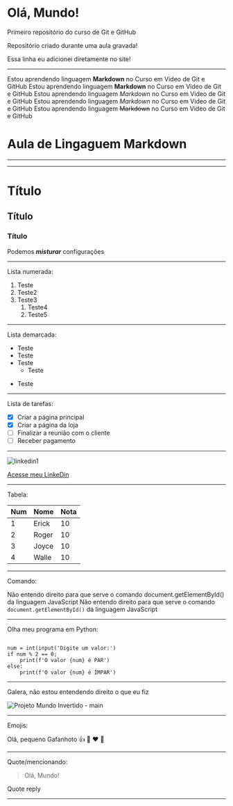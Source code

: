 # Olá, Mundo!
 Primeiro repositório do curso de Git e GitHub

Repositório criado durante uma aula gravada!

Essa linha eu adicionei diretamente no site!

---

Estou aprendendo linguagem __Markdown__ no Curso em Video de Git e GitHub
Estou aprendendo linguagem **Markdown** no Curso em Video de Git e GitHub
Estou aprendendo linguagem _Markdown_ no Curso em Video de Git e GitHub
Estou aprendendo linguagem *Markdown* no Curso em Video de Git e GitHub
Estou aprendendo linguagem ~~Markdown~~ no Curso em Video de Git e GitHub

# Aula de Lingaguem Markdown
---
***
# Título
## Título
### Título

Podemos __*misturar*__ configurações

---

Lista numerada:

1. Teste
1. Teste2
8. Teste3
   1. Teste4
   3. Teste5

---

Lista demarcada:

* Teste
* Teste
* Teste
  * Teste
- Teste

---

Lista de tarefas:

- [X] Criar a página principal
- [x] Criar a página da loja
- [ ] Finalizar a reunião com o cliente
- [ ] Receber pagamento

---

![linkedin1](https://user-images.githubusercontent.com/99741555/188521977-cf4cfad5-2276-42e2-8e0f-8a576a251a6a.png)

[Acesse meu LinkeDin](https://www.linkedin.com/in/joyce-oliveira-ba8a69197/)

---

Tabela:

Num | Nome | Nota
---|---|---
1 | Erick | 10
2 | Roger | 10
3 | Joyce | 10
4 | Walle | 10

---

Comando:

Não entendo direito para que serve o comando document.getElementById() da linguagem JavaScript
Não entendo direito para que serve o comando `document.getElementById()` da linguagem JavaScript

---

Olha meu programa em Python:

```

num = int(input('Digite um valor:')
if num % 2 == 0;
    print(f'O valor {num} é PAR')
else:
    print(f'O valor {num} é ÍMPAR')

```

---

Galera, não estou entendendo direito o que eu fiz

![Projeto Mundo Invertido - main](https://user-images.githubusercontent.com/99741555/188522507-b1ec6242-8e53-4b3a-8e2a-5ed5851169bf.png)

---

Emojis:

Olá, pequeno Gafanhoto 👍 💯 ❤️ 👻

---

Quote/mencionando:

> Olá, Mundo!

Quote reply

---
